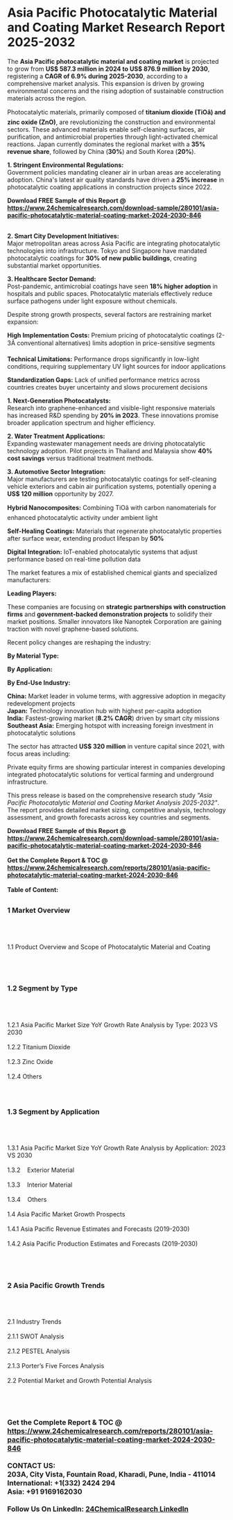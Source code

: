 <h1>Asia Pacific Photocatalytic Material and Coating  Market Research Report 2025-2032</h1><p>The <strong>Asia Pacific photocatalytic material and coating market</strong> is projected to grow from <strong>US$ 587.3 million in 2024 to US$ 876.9 million by 2030</strong>, registering a <strong>CAGR of 6.9% during 2025-2030</strong>, according to a comprehensive market analysis. This expansion is driven by growing environmental concerns and the rising adoption of sustainable construction materials across the region.</p><p>Photocatalytic materials, primarily composed of <strong>titanium dioxide (TiOâ) and zinc oxide (ZnO)</strong>, are revolutionizing the construction and environmental sectors. These advanced materials enable self-cleaning surfaces, air purification, and antimicrobial properties through light-activated chemical reactions. Japan currently dominates the regional market with a <strong>35% revenue share</strong>, followed by China (<strong>30%</strong>) and South Korea (<strong>20%</strong>).</p><p><strong>1. Stringent Environmental Regulations:</strong><br>
Government policies mandating cleaner air in urban areas are accelerating adoption. China's latest air quality standards have driven a <strong>25% increase</strong> in photocatalytic coating applications in construction projects since 2022.</p><div><b>Download FREE Sample of this Report @ 
            <a href="https://www.24chemicalresearch.com/download-sample/280101/asia-pacific-photocatalytic-material-coating-market-2024-2030-846">
            https://www.24chemicalresearch.com/download-sample/280101/asia-pacific-photocatalytic-material-coating-market-2024-2030-846</a></b></div><br><p><strong>2. Smart City Development Initiatives:</strong><br>
Major metropolitan areas across Asia Pacific are integrating photocatalytic technologies into infrastructure. Tokyo and Singapore have mandated photocatalytic coatings for <strong>30% of new public buildings</strong>, creating substantial market opportunities.</p><p><strong>3. Healthcare Sector Demand:</strong><br>
Post-pandemic, antimicrobial coatings have seen <strong>18% higher adoption</strong> in hospitals and public spaces. Photocatalytic materials effectively reduce surface pathogens under light exposure without chemicals.</p><p>Despite strong growth prospects, several factors are restraining market expansion:</p><p><strong>High Implementation Costs:</strong> Premium pricing of photocatalytic coatings (2-3Ã conventional alternatives) limits adoption in price-sensitive segments</p><p><strong>Technical Limitations:</strong> Performance drops significantly in low-light conditions, requiring supplementary UV light sources for indoor applications</p><p><strong>Standardization Gaps:</strong> Lack of unified performance metrics across countries creates buyer uncertainty and slows procurement decisions</p><p><strong>1. Next-Generation Photocatalysts:</strong><br>
Research into graphene-enhanced and visible-light responsive materials has increased R&amp;D spending by <strong>20% in 2023</strong>. These innovations promise broader application spectrum and higher efficiency.</p><p><strong>2. Water Treatment Applications:</strong><br>
Expanding wastewater management needs are driving photocatalytic technology adoption. Pilot projects in Thailand and Malaysia show <strong>40% cost savings</strong> versus traditional treatment methods.</p><p><strong>3. Automotive Sector Integration:</strong><br>
Major manufacturers are testing photocatalytic coatings for self-cleaning vehicle exteriors and cabin air purification systems, potentially opening a <strong>US$ 120 million</strong> opportunity by 2027.</p><p><strong>Hybrid Nanocomposites:</strong> Combining TiOâ with carbon nanomaterials for enhanced photocatalytic activity under ambient light</p><p><strong>Self-Healing Coatings:</strong> Materials that regenerate photocatalytic properties after surface wear, extending product lifespan by <strong>50%</strong></p><p><strong>Digital Integration:</strong> IoT-enabled photocatalytic systems that adjust performance based on real-time pollution data</p><p>The market features a mix of established chemical giants and specialized manufacturers:</p><p><strong>Leading Players:</strong></p><p>These companies are focusing on <strong>strategic partnerships with construction firms</strong> and <strong>government-backed demonstration projects</strong> to solidify their market positions. Smaller innovators like Nanoptek Corporation are gaining traction with novel graphene-based solutions.</p><p>Recent policy changes are reshaping the industry:</p><p><strong>By Material Type:</strong></p><p><strong>By Application:</strong></p><p><strong>By End-Use Industry:</strong></p><p><strong>China:</strong> Market leader in volume terms, with aggressive adoption in megacity redevelopment projects<br>
<strong>Japan:</strong> Technology innovation hub with highest per-capita adoption<br>
<strong>India:</strong> Fastest-growing market (<strong>8.2% CAGR</strong>) driven by smart city missions<br>
<strong>Southeast Asia:</strong> Emerging hotspot with increasing foreign investment in photocatalytic solutions</p><p>The sector has attracted <strong>US$ 320 million</strong> in venture capital since 2021, with focus areas including:</p><p>Private equity firms are showing particular interest in companies developing integrated photocatalytic solutions for vertical farming and underground infrastructure.</p><p>This press release is based on the comprehensive research study <em>"Asia Pacific Photocatalytic Material and Coating Market Analysis 2025-2032"</em>. The report provides detailed market sizing, competitive analysis, technology assessment, and growth forecasts across key countries and segments.</p><div><b>Download FREE Sample of this Report @ 
            <a href="https://www.24chemicalresearch.com/download-sample/280101/asia-pacific-photocatalytic-material-coating-market-2024-2030-846">
            https://www.24chemicalresearch.com/download-sample/280101/asia-pacific-photocatalytic-material-coating-market-2024-2030-846</a></b></div><br><div><b>Get the Complete Report & TOC @ 
            <a href="https://www.24chemicalresearch.com/reports/280101/asia-pacific-photocatalytic-material-coating-market-2024-2030-846">
            https://www.24chemicalresearch.com/reports/280101/asia-pacific-photocatalytic-material-coating-market-2024-2030-846</a></b></div><br>
            <b>Table of Content:</b><p><h2><span style="font-size:16px"><strong>1 Market Overview&nbsp;&nbsp; &nbsp;</strong></span></h2><br />
<br />
<p>1.1 Product Overview and Scope of Photocatalytic Material and Coating &nbsp;</p><br />
<br />
<h2><strong><span style="font-size:16px">1.2 Segment by Type&nbsp;&nbsp; &nbsp;</span></strong></h2><br />
<br />
<p>1.2.1 Asia Pacific Market Size YoY Growth Rate Analysis by Type: 2023 VS 2030&nbsp;&nbsp; &nbsp;<br /><br />
1.2.2 Titanium Dioxide&nbsp;&nbsp; &nbsp;<br /><br />
1.2.3 Zinc Oxide<br /><br />
1.2.4 Others<br /><br />
<br />
<h2><span style="font-size:16px"><strong>1.3 Segment by Application&nbsp;&nbsp;</strong></span></h2><br />
<br />
<p>1.3.1 Asia Pacific Market Size YoY Growth Rate Analysis by Application: 2023 VS 2030&nbsp;&nbsp; &nbsp;<br /><br />
1.3.2&nbsp;&nbsp; &nbsp;Exterior Material<br /><br />
1.3.3&nbsp;&nbsp; &nbsp;Interior Material<br /><br />
1.3.4&nbsp;&nbsp; &nbsp;Others<br /><br />
1.4 Asia Pacific Market Growth Prospects&nbsp;&nbsp; &nbsp;<br /><br />
1.4.1 Asia Pacific Revenue Estimates and Forecasts (2019-2030)&nbsp;&nbsp; &nbsp;<br /><br />
1.4.2 Asia Pacific Production Estimates and Forecasts (2019-2030)&nbsp;&nbsp;</p><br />
<br />
<h2><span style="font-size:16px"><strong>2 Asia Pacific Growth Trends&nbsp;&nbsp; &nbsp;</strong></span></h2><br />
<br />
<p>2.1 Industry Trends&nbsp;&nbsp; &nbsp;<br /><br />
2.1.1 SWOT Analysis&nbsp;&nbsp; &nbsp;<br /><br />
2.1.2 PESTEL Analysis&nbsp;&nbsp; &nbsp;<br /><br />
2.1.3 Porter&rsquo;s Five Forces Analysis&nbsp;&nbsp; &nbsp;<br /><br />
2.2 Potential Market and Growth Potential Analysis&nbsp;&nbsp; &nbsp;</p><br />
<br />
<h2><span style="font-size:16px"><stro</p><div><b>Get the Complete Report & TOC @ 
            <a href="https://www.24chemicalresearch.com/reports/280101/asia-pacific-photocatalytic-material-coating-market-2024-2030-846">
            https://www.24chemicalresearch.com/reports/280101/asia-pacific-photocatalytic-material-coating-market-2024-2030-846</a></b></div><br><b>CONTACT US:</b><br>
            203A, City Vista, Fountain Road, Kharadi, Pune, India - 411014<br>
            International: +1(332) 2424 294<br>
            Asia: +91 9169162030 <br><br>
            Follow Us On LinkedIn: <a href="https://www.linkedin.com/company/24chemicalresearch/">24ChemicalResearch LinkedIn</a>